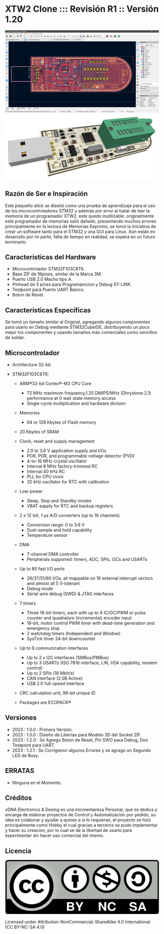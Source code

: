 # XTW2 Clone ::: Revisión R1 :: Versión 1.20

![](https://github.com/trunksx64/XTW_2_CLONE_KICAD/blob/main/Images/pcb_front.png)
![](https://github.com/trunksx64/XTW_2_CLONE_KICAD/blob/main/Images/front.png)

## Razón de Ser e Inspiración

Este pequeño stick se diseñó como una prueba de aprendizaje para el uso de los microcontroladores STM32 y además por error al tratar de leer la memoria de un programador XTW2, este quedo inutilizable.
originalmente este programador de memorias salió dañado, presentando muchos errores principalmente en la lectura de Memorias Eeproms, se tomó la iniciativa de crear un software tanto para el STM32 y una GUI para Linux.
Aún están en desarrollo por mi parte, falta de tiempo en realidad, se espera en un futuro terminarlo.

## Características del Hardware

  * Microcontrolador STM32F103C8T6.
  * Base ZIF de 16pines, similar de la Marca 3M.
  * Puerto USB 2.0 Macho tipo A.
  * Pinhead de 5 pines para Programamcion y Debug ST-LINK.
  * Testpoint para Puerto UART Basico.
  * Boton de Reset.

## Características Específicas

Se tomó un tamaño similar al Original, agregando algunos componentes para usarlo en Debug mediante STM32CubeIDE, distribuyendo un poco mejor los componentes y usando tamaños más comerciales como sencillos de soldar.

## Microcontrolador

* Architecture 32-bit.
* STM32F103C8T6:

	* ARM®32-bit Cortex®-M3 CPU Core 
		* 72 MHz maximum frequency,1.25 DMIPS/MHz (Dhrystone 2.1) performance at 0 wait state memory access
		* Single-cycle multiplication and hardware division
	
	* Memories 
		* 64 or 128 Kbytes of Flash memory
	*	 20 Kbytes of SRAM
	
	* Clock, reset and supply management 
		* 2.0 to 3.6 V application supply and I/Os
		* POR, PDR, and programmable voltage detector (PVD)
		* 4-to-16 MHz crystal oscillator
		* Internal 8 MHz factory-trimmed RC
		* Internal 40 kHz RC
		* PLL for CPU clock
		* 32 kHz oscillator for RTC with calibration

	* Low-power 
		* Sleep, Stop and Standby modes
		* VBAT supply for RTC and backup registers
	
	* 2 x 12-bit, 1 μs A/D converters (up to 16 channels) 
		* Conversion range: 0 to 3.6 V
		* Dual-sample and hold capability
		* Temperature sensor
	
	* DMA 
		* 7-channel DMA controller
		* Peripherals supported: timers, ADC, SPIs, I2Cs and USARTs
	
	* Up to 80 fast I/O ports 
		* 26/37/51/80 I/Os, all mappable on 16 external interrupt vectors and almost all 5 V-tolerant
		* Debug mode 
		* Serial wire debug (SWD) & JTAG interfaces
	
	* 7 timers 
		* Three 16-bit timers, each with up to 4 IC/OC/PWM or pulse counter and quadrature (incremental) encoder input
		* 16-bit, motor control PWM timer with dead-time generation and emergency stop
		* 2 watchdog timers (Independent and Window)
		* SysTick timer 24-bit downcounter
	
	* Up to 9 communication interfaces 
		* Up to 2 x I2C interfaces (SMBus/PMBus)
		* Up to 3 USARTs (ISO 7816 interface, LIN, IrDA capability, modem control)
		* Up to 2 SPIs (18 Mbit/s)
		* CAN interface (2.0B Active)
		* USB 2.0 full-speed interface
	
	* CRC calculation unit, 96-bit unique ID 
	* Packages are ECOPACK® 

## Versiones

* 2023 : 1.0.0 : Primera Versión.
* 2023 : 1.0.0 : Diseño de Liberias para Modelo 3D del Socket ZIF.
* 2023 : 1.2.0 : Se Agrego Boton de Reset, Pin SWO para Debug, Dos Testpoint para UART.
* 2023 : 1.2.1 : Se Corrigieron algunos Errores y se agrago un Segundo LED de Busy.

## ERRATAS

* Ninguna en el Momento.

## Créditos

xDNA Electronics & Desing es una microempresa Personal, que se dedica y encarga de elaborar proyectos de Control y Automatización por pedido, su idea es colaborar y ayudar a quines a si lo requieran, el proyecto se hizo principalmente como Hobby el cual gracias a terceros se pudo implementar y hacer su creación, por lo cual se da la libertad de usarlo para experimentar sin hacer uso comercial del mismo.

## Licencia

![](https://github.com/trunksx64/GAME_CAT_R3_KICAD/blob/main/Images/creative_commons.png)

Licensed under Attribution-NonCommercial-ShareAlike 4.0 International (CC BY-NC-SA 4.0)
